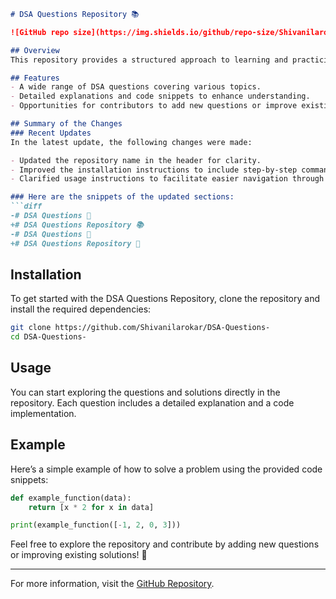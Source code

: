 ```markdown
# DSA Questions Repository 📚

![GitHub repo size](https://img.shields.io/github/repo-size/Shivanilarokar/DSA-Questions-) ![License](https://img.shields.io/badge/license-MIT-blue.svg)

## Overview
This repository provides a structured approach to learning and practicing Data Structures and Algorithms (DSA). Whether you're a beginner or an experienced coder, you'll find valuable resources to enhance your skills.

## Features
- A wide range of DSA questions covering various topics.
- Detailed explanations and code snippets to enhance understanding.
- Opportunities for contributors to add new questions or improve existing solutions.

## Summary of the Changes
### Recent Updates
In the latest update, the following changes were made:

- Updated the repository name in the header for clarity.
- Improved the installation instructions to include step-by-step commands.
- Clarified usage instructions to facilitate easier navigation through the repository.

### Here are the snippets of the updated sections:
```diff
-# DSA Questions 📖
+# DSA Questions Repository 📚
-# DSA Questions 📖
+# DSA Questions Repository 📖
```

## Installation
To get started with the DSA Questions Repository, clone the repository and install the required dependencies:

```bash
git clone https://github.com/Shivanilarokar/DSA-Questions-
cd DSA-Questions-
```

## Usage
You can start exploring the questions and solutions directly in the repository. Each question includes a detailed explanation and a code implementation.

## Example
Here’s a simple example of how to solve a problem using the provided code snippets:
```python
def example_function(data):
    return [x * 2 for x in data]

print(example_function([-1, 2, 0, 3]))
```

Feel free to explore the repository and contribute by adding new questions or improving existing solutions! 🚀

----

For more information, visit the [GitHub Repository](https://github.com/Shivanilarokar/DSA-Questions-).
```